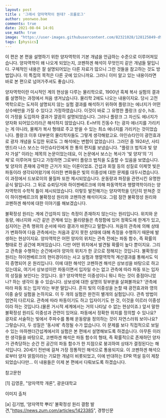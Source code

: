 ```yaml
---
layout: post
title : '그래서 양자역학이 뭔데? -프롤로그'
author: yeonwoo.bae
comments: true
date: 2021-08-04 14:01
use_math: true
image: "https://user-images.githubusercontent.com/82321028/128125849-d99ff8a8-4a05-45fc-9a76-da7088557250.jpg"
tags: [physics]
---
```




 이 편은 본 편을 설명하기 위한 양자역학의 기본 개념을 언급하는 수준으로 이루어져있습니다. 양자역학이 왜 나오게 되었는지, 코펜하겐 해석이 무엇인지 같은 개념들 말입니다. 구체적인 내용은 잘 설명되어있는 다른 자료가 많으니 그런 것들을 참고하는 것도 방법입니다. 이 특집의 목적은 다른 곳에 있으니까요. 그러니 이미 알고 있는 내용이라면 바로 본 편으로 넘어가주셔도 좋습니다.

 양자역학이란 미시적인 계의 현상을 다루는 물리학으로, 1900년 흑체 복사 실험의 결과를 설명하는 과정에서 처음 생겨났습니다. 물리학 2에도 나오는 내용이지요. 당시 고전역학으로는 도저히 설명되지 않는 실험 결과를 해석하기 위하여 플랑크는 에너지가 어떤 상수배만을 가질 수 있다고 가정하였습니다. 이것이 바로 그 유명한 플랑크 상수, h죠. 이 가정을 도입하자 결과가 깔끔히 설명되었습니다. 그러나 플랑크 그 자신도 에너지가 양자화 되어있으리라곤 해석하지 않았습니다. E=hf의 진동수 f는 광자 에너지를 가리키는 게 아니라, 물체가 복사 형태로 주고 받을 수 있는 최소 에너지를 가리키는 것이었습니다. 플랑크 이후 대부분의 물리학자들도 그렇게 생각해왔고요. 아인슈타인이 광전효과로 광자 개념을 도입한 뒤로도 그 해석에는 변함이 없었습니다. 그러던 중 1924년, 사티엔드라 나스 보스는 아인슈타인에게 한 통의 편지를 보냈습니다. "플랑크 법칙과 빛 양자 가설" 이라는 제목의 논문이었는데요, 이 논문에서 보스는 복사가 '빛 양자'의 '기체'로 이루어져 있다고 가정하면 그로부터 플랑크 법칙을 도출할 수 있음을 보였습니다. 빛 양자의 존재에 강력한 근거가 되는 이론이었죠. 간섭과 회절 등의 성질로 이제껏 빛은 파동이라 생각되어왔기에 이러한 변화들은 빛의 이중성에 대한 문제를 대두시켰습니다. 이 과정에서 드보로이의 물질파 또한 제시되었습니다. 운동량과 파장을 관련시킨 유명한 공식 말입니다. 그 뒤로 슈뢰딩거와 하이젠베르크에 의해 파동역학과 행렬역학이라는 양자역학의 수학적 틀이 제시되었습니다. 이렇듯 발전해가는 양자역학을 단단히 받쳐준 것이 하이젠베르크의 불확정성 원리와 코펜하겐 해석이지요. 그럼 잠깐 불확정성 원리와 코펜하겐 해석에 대한 이야기를 해보겠습니다.

 불확정성 원리는 계에 간섭하지 않는 측정이 존재하지 않는다는 원리입니다. 위치와 운동량, 에너지와 시간 같은 관계에 있는 물리량들은 측정함에 있어 정확도에 한계가 있고, 심지어는 관측 행위의 순서에 따라 결과가 바뀐다고 말합니다. 처음의 관측에 의해 상태가 변화하여 다음 관측에서는 처음과 같지 못한 상태에 대해 측정을 수행하기 때문에 발생하는 현상이지요. 양자역학은 어떤 양자의 위치는 관측 전에는 파동 함수, 즉 확률의 형태로 전 공간에 퍼져있습니다. 다만 어떤 위치에서 발견될 확률이 높다 뿐이지요. 그리고 관측을 수행하는 순간에서야 양자의 위치가 한 곳으로 정해지는 것입니다. 불확정성 원리는 하이젠베르크의 현미경이라는 사고 실험과 행렬역학적 계산결과를 통해서도 익히 증명되어 온 원리입니다. 이에 대한 해석인 코펜하겐 해석은 상보성을 바탕으로 하고 있는데요, 여기서 상보성이란 파동이면서 입자일 수는 없고 관측에 따라 파동 또는 입자의 성질을 보인다는 것입니다. 응? 양자역학은 이중성이니 뭐니 하는 것이 중점아니었나? 하는 생각이 들 수 있습니다. 상보성에 대한 설명의 뒷부분을 살펴볼까요? '관측에 따라 파동 또는 입자'라는 부분 말입니다. 흔히 빛의 이중성을 논할 때 광전효과와 영의 이중 슬릿 실험을 논하지요. 이 두 개의 실험은 완전히 별개의 실험입니다. 관측 방법이 엄연히 다르지요. 관측에 따라 파동이기도 하고 입자이기도 한 것, 이것을 이르러 이중성이라 하는 것입니다.(물론 거시적 세계에서는 거의 나타날 수 없는 현상이죠.) 앞서 말한 불확정성 원리도 이중성과 관련이 있어요. 파동에서 정확한 위치를 정의할 수 있나요? 광자로 서술하는 빛에서 주파수를 통해 운동량을 정의하는 것이 자연스러워 보이나요? 그렇습니다, 두 성질은 '동시에' 측정될 수가 없습니다. 이 문제를 보다 직접적으로 보일 수 있는 마하젠더간섭계에서의 실험은 본 편에서 설명해보도록 하겠습니다. 아무튼 이러한 생각들을 바탕으로, 코펜하겐 해석은 파동 함수의 형태, 즉 확률적으로 존재하던 양자가 관측당하는 순간 전 공간의 파동 함수가 한 지점으로 붕괴하여 상태가 결정된다는 해석입니다. 20세기 전반에 걸쳐 가장 정통적인 해석으로 통용되지요. 이 코펜하겐 해석으로부터 양자 얽힘이라는 기묘한 개념이 비롯되었고, 이에 반대하는 EPR 역설 등이 제창되었습니다만... 이 내용들은 이제 본 편에서 다뤄보도록 하겠습니다.





참고문헌

[1] 김영훈, "양자역학 개론", 광운대학교

이미지 출처

[a] 김기범, ‘양자역학 뿌리’ 불확정성 원리 결함 발견,"https://news.zum.com/articles/1423385", 경향신문
